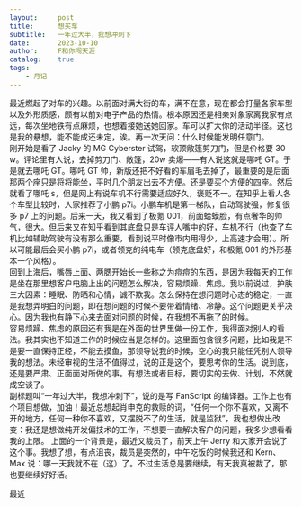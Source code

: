 ```yaml
---
layout:     post
title:      想买车
subtitle:   一年过大半，我想冲刺下
date:       2023-10-10
author:     F和你闯天涯
catalog:    true
tags:
    - 月记
---
```


最近燃起了对车的兴趣。以前面对满大街的车，满不在意，现在都会打量各家车型以及外形质感，颇有以前对电子产品的热情。根本原因还是相亲对象家离我家有点远，每次坐地铁有点麻烦，也想着接她送她回家。车可以扩大你的活动半径。这也是我的悬想，能不能成还未定，诶。再一次天问：什么时候能发明任意门。  
刚开始是看了 Jacky 的 MG Cyberster 试驾，软顶敞篷剪刀门，但是价格要 30 w。评论里有人说，去掉剪刀门、敞篷，20w 卖爆——有人说这就是哪吒 GT。于是就去哪吒 GT。哪吒 GT 帅，新版还把不好看的车眉毛去掉了，最重要的是后面那两个座只是将将能坐，平时几个朋友出去不方便。还是要买个方便的四座。然后就看了哪吒 s，但是网上有说车机不行需要适应好久，褒贬不一。在知乎上看人各个车型比较时，人家推荐了小鹏 p7i。小鹏车机是第一梯队，自动驾驶强，修复很多 p7 上的问题。后来一天，我又看到了极氪 001，前面蛤蟆脸，有点奢华的帅气，很大。但后来又在知乎看到其底盘只是车评人嘴中的好，车机不行（也查了车机比如辅助驾驶有没有那么重要，看到说平时像市内用得少，上高速才会用）。所以可能最后会买小鹏 p7i，或者领克的纯电车（领克底盘好，和极氪 001 的外形基本一个风格）。  
回到上海后，嘴唇上面、两腮开始长一些称之为痘痘的东西，是因为我每天的工作是坐在那里想客户电脑上出的问题怎么解决，容易烦躁、焦虑。我以前说过，护肤三大因素：睡眠、防晒和心情，诚不欺我。怎么保持在想问题时心态的稳定，一直是我想弄明白的问题，即在想问题的时候不要带着情绪、冷静。这个问题更关乎决心。因为我也有静下心来去面对问题的时候，在我想不再拖了的时候。  
容易烦躁、焦虑的原因还有我是在外面的世界里做一份工作，我得面对别人的看法。我其实也不知道工作的时候应当是怎样的。这里面包含很多问题，比如我是不是要一直保持正经，不能去摸鱼，那领导说我的时候，空心的我只能任凭别人领导我的想法。未经审视的生活不值得过，说的正是这个，要思考你的生活。说到底，还是要严肃、正面面对所做的事。有想法或者目标，要切实的去做、计划，不然就成空谈了。  
副标题叫“一年过大半，我想冲刺下”，说的是写 FanScript 的编译器。工作上也有个项目想做，加油！最近总想起肖申克的救赎的词，“任何一个你不喜欢，又离不开的地方，任何一种你不喜欢，又摆脱不了的生活，就是监狱”，我也想做出改变：我还是想做纯开发偏技术的工作，不想要一直解决客户的问题，我多少想看看我的上限。
上面的一个背景是，最近又裁员了，前天上午 Jerry 和大家开会说了这个事。我想了想，有点沮丧，裁员是突然的，中午吃饭的时候我还和 Kern、Max 说：哪一天我就不在（这）了。不过生活总是要继续，有天我真被裁了，那也要继续好好活。

最近